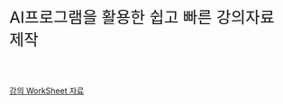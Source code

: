 
  <p style="font-size:28px; color:#161616;">AI프로그램을 활용한 쉽고 빠른 강의자료 제작</p>
  <br>
  <br>
  	<a href="https://docs.google.com/spreadsheets/d/1c8bt6Bp7NBN2C9Xyb8bex4xawQNwlfW5V7ERtbUyIxM/edit#gid=0" target="_blank">강의 WorkSheet 자료</a>
